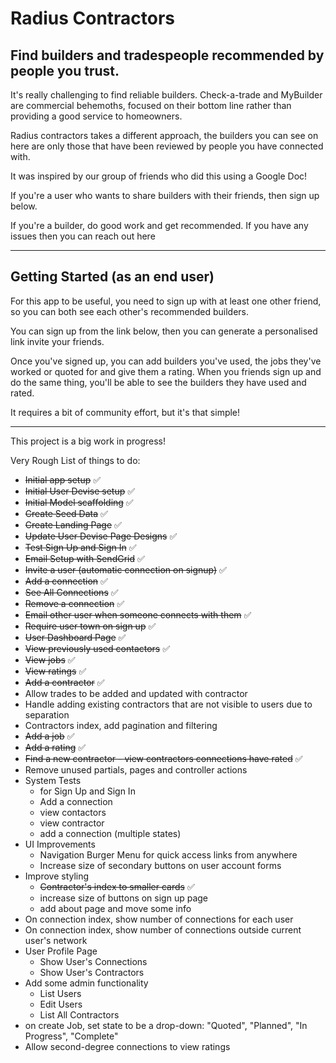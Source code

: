 # Radius Contractors

## Find builders and tradespeople recommended by people you trust.

It's really challenging to find reliable builders. 
Check-a-trade and MyBuilder are commercial behemoths, focused on their bottom line rather than providing a good service to homeowners.

Radius contractors takes a different approach, the builders you can see on here are only those that have been reviewed by people you have connected with.

It was inspired by our group of friends who did this using a Google Doc!



If you're a user who wants to share builders with their friends, then sign up below.

If you're a builder, do good work and get recommended. If you have any issues then you can reach out here

---

## Getting Started (as an end user)

For this app to be useful, you need to sign up with at least one other friend, so you can both see each other's recommended builders.

You can sign up from the link below, then you can generate a personalised link invite your friends.

Once you've signed up, you can add builders you've used, the jobs they've worked or quoted for and give them a rating. When you friends sign up and do the same thing, you'll be able to see the builders they have used and rated.

It requires a bit of community effort, but it's that simple!

---

This project is a big work in progress!

Very Rough List of things to do:
- ~~Initial app setup~~ ✅
- ~~Initial User Devise setup~~ ✅
- ~~Initial Model scaffolding~~ ✅
- ~~Create Seed Data~~ ✅
- ~~Create Landing Page~~ ✅
- ~~Update User Devise Page Designs~~ ✅
- ~~Test Sign Up and Sign In~~ ✅
- ~~Email Setup with SendGrid~~ ✅
- ~~Invite a user (automatic connection on signup)~~ ✅
- ~~Add a connection~~ ✅
- ~~See All Connections~~ ✅
- ~~Remove a connection~~ ✅
- ~~Email other user when someone connects with them~~ ✅
- ~~Require user town on sign up~~ ✅
- ~~User Dashboard Page~~ ✅
- ~~View previously used contactors~~ ✅
- ~~View jobs~~ ✅
- ~~View ratings~~ ✅
- ~~Add a contractor~~ ✅
- Allow trades to be added and updated with contractor
- Handle adding existing contractors that are not visible to users due to separation
- Contractors index, add pagination and filtering
- ~~Add a job~~ ✅
- ~~Add a rating~~ ✅
- ~~Find a new contractor - view contractors connections have rated~~ ✅
- Remove unused partials, pages and controller actions
- System Tests
  - for Sign Up and Sign In
  - Add a connection
  - view contactors
  - view contractor
  - add a connection (multiple states)
- UI Improvements
  - Navigation Burger Menu for quick access links from anywhere
  - Increase size of secondary buttons on user account forms
- Improve styling
  - ~~Contractor's index to smaller cards~~ ✅
  - increase size of buttons on sign up page
  - add about page and move some info
- On connection index, show number of connections for each user
- On connection index, show number of connections outside current user's network
- User Profile Page
  - Show User's Connections
  - Show User's Contractors
- Add some admin functionality
  - List Users
  - Edit Users
  - List All Contractors
- on create Job, set state to be a drop-down: "Quoted", "Planned", "In Progress", "Complete"
- Allow second-degree connections to view ratings

